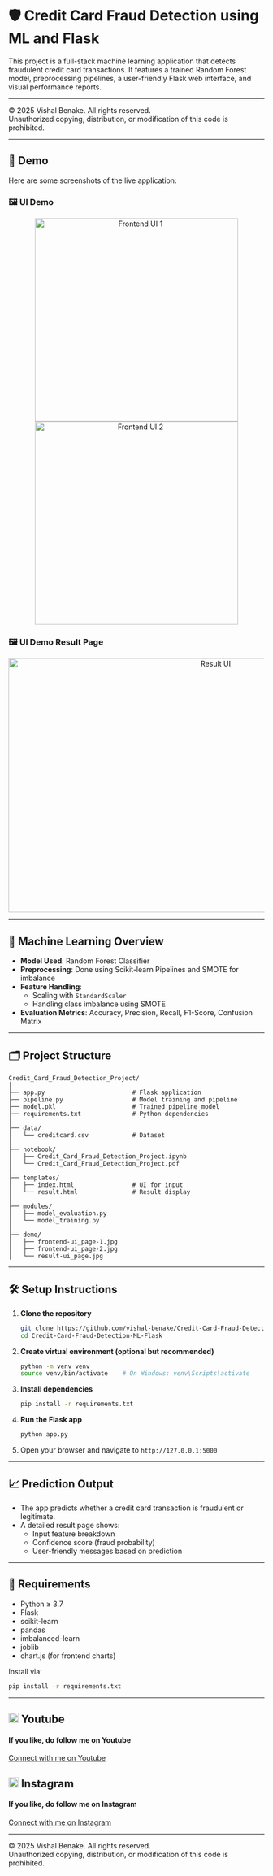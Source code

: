 
# 🛡️ Credit Card Fraud Detection using ML and Flask

This project is a full-stack machine learning application that detects fraudulent credit card transactions. It features a trained Random Forest model, preprocessing pipelines, a user-friendly Flask web interface, and visual performance reports.

---

© 2025 Vishal Benake. All rights reserved.  
Unauthorized copying, distribution, or modification of this code is prohibited.

---

## 🚀 Demo

Here are some screenshots of the live application:

### 🖼️ UI Demo

<p align="center">
  <img src="img/frontend-ui_page-1.jpg" alt="Frontend UI 1" width="400"/>
  <img src="img/frontend-ui_page-2.jpg" alt="Frontend UI 2" width="400"/>
</p>

### 🖼️ UI Demo Result Page

<p align="center">
  <img src="img/result-ui_page.jpg" alt="Result UI" width="800" height="500"/>
</p>

---

## 🧠 Machine Learning Overview

- **Model Used**: Random Forest Classifier  
- **Preprocessing**: Done using Scikit-learn Pipelines and SMOTE for imbalance  
- **Feature Handling**:
  - Scaling with `StandardScaler`
  - Handling class imbalance using SMOTE
- **Evaluation Metrics**: Accuracy, Precision, Recall, F1-Score, Confusion Matrix

---

## 🗂️ Project Structure

```
Credit_Card_Fraud_Detection_Project/
│
├── app.py                        # Flask application
├── pipeline.py                   # Model training and pipeline
├── model.pkl                     # Trained pipeline model
├── requirements.txt              # Python dependencies
│
├── data/
│   └── creditcard.csv            # Dataset 
│
├── notebook/
│   ├── Credit_Card_Fraud_Detection_Project.ipynb
│   └── Credit_Card_Fraud_Detection_Project.pdf            
│
├── templates/
│   ├── index.html                # UI for input
│   └── result.html               # Result display
│
├── modules/
│   ├── model_evaluation.py
│   └── model_training.py
│
├── demo/
│   ├── frontend-ui_page-1.jpg
│   ├── frontend-ui_page-2.jpg 
│   └── result-ui_page.jpg
```
---

## 🛠️ Setup Instructions

1. **Clone the repository**  
   ```bash
   git clone https://github.com/vishal-benake/Credit-Card-Fraud-Detection-using-ML-and-Flask.git
   cd Credit-Card-Fraud-Detection-ML-Flask
   ```

2. **Create virtual environment (optional but recommended)**  
   ```bash
   python -m venv venv
   source venv/bin/activate    # On Windows: venv\Scripts\activate
   ```

3. **Install dependencies**  
   ```bash
   pip install -r requirements.txt
   ```

4. **Run the Flask app**  
   ```bash
   python app.py
   ```

5. Open your browser and navigate to `http://127.0.0.1:5000`

---

## 📈 Prediction Output

- The app predicts whether a credit card transaction is fraudulent or legitimate.
- A detailed result page shows:
  - Input feature breakdown
  - Confidence score (fraud probability)
  - User-friendly messages based on prediction

---

## 📌 Requirements

- Python ≥ 3.7  
- Flask  
- scikit-learn  
- pandas  
- imbalanced-learn  
- joblib  
- chart.js (for frontend charts)

Install via:
```bash
pip install -r requirements.txt
```

---

## <img src="https://upload.wikimedia.org/wikipedia/commons/0/09/YouTube_full-color_icon_%282017%29.svg" width="20" height="20"> Youtube  
<h4>If you like, do follow me on Youtube</h4>  
<a href="https://www.youtube.com/@Code-With-Vishal">Connect with me on Youtube</a>

## <img src="https://upload.wikimedia.org/wikipedia/commons/e/e7/Instagram_logo_2016.svg" width="20" height="20"> Instagram  
<h4>If you like, do follow me on Instagram</h4>  
<a href="https://www.instagram.com/vishaal_87">Connect with me on Instagram</a>

---

© 2025 Vishal Benake. All rights reserved.  
Unauthorized copying, distribution, or modification of this code is prohibited.

